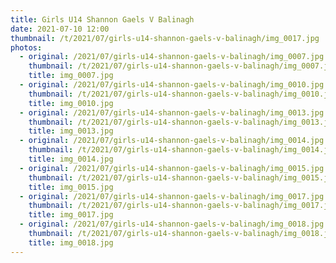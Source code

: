 ```yaml
---
title: Girls U14 Shannon Gaels V Balinagh
date: 2021-07-10 12:00
thumbnail: /t/2021/07/girls-u14-shannon-gaels-v-balinagh/img_0017.jpg
photos:
  - original: /2021/07/girls-u14-shannon-gaels-v-balinagh/img_0007.jpg
    thumbnail: /t/2021/07/girls-u14-shannon-gaels-v-balinagh/img_0007.jpg
    title: img_0007.jpg
  - original: /2021/07/girls-u14-shannon-gaels-v-balinagh/img_0010.jpg
    thumbnail: /t/2021/07/girls-u14-shannon-gaels-v-balinagh/img_0010.jpg
    title: img_0010.jpg
  - original: /2021/07/girls-u14-shannon-gaels-v-balinagh/img_0013.jpg
    thumbnail: /t/2021/07/girls-u14-shannon-gaels-v-balinagh/img_0013.jpg
    title: img_0013.jpg
  - original: /2021/07/girls-u14-shannon-gaels-v-balinagh/img_0014.jpg
    thumbnail: /t/2021/07/girls-u14-shannon-gaels-v-balinagh/img_0014.jpg
    title: img_0014.jpg
  - original: /2021/07/girls-u14-shannon-gaels-v-balinagh/img_0015.jpg
    thumbnail: /t/2021/07/girls-u14-shannon-gaels-v-balinagh/img_0015.jpg
    title: img_0015.jpg
  - original: /2021/07/girls-u14-shannon-gaels-v-balinagh/img_0017.jpg
    thumbnail: /t/2021/07/girls-u14-shannon-gaels-v-balinagh/img_0017.jpg
    title: img_0017.jpg
  - original: /2021/07/girls-u14-shannon-gaels-v-balinagh/img_0018.jpg
    thumbnail: /t/2021/07/girls-u14-shannon-gaels-v-balinagh/img_0018.jpg
    title: img_0018.jpg
---
```

